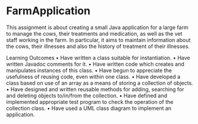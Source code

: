 # FarmApplication
This assignment is about creating a small Java application for a large farm to manage 
the cows, their treatments and medication, as well as the vet staff working in the farm. 
In particular, it aims to maintain information about the cows, their illnesses and also 
the history of treatment of their illnesses.

Learning Outcomes
• Have written a class suitable for instantiation.
• Have written Javadoc comments for it.
• Have written code which creates and manipulates instances of this class.
• Have begun to appreciate the usefulness of reusing code, even within one class.
• Have developed a class based on use of an array as a means of storing a 
collection of objects.
• Have designed and written reusable methods for adding, searching for and 
deleting objects to/in/from the collection.
• Have defined and implemented appropriate test program to check the operation 
of the collection class.
• Have used a UML class diagram to implement an application.
